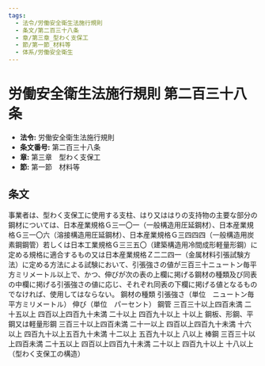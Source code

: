 ```yaml
---
tags:
  - 法令/労働安全衛生法施行規則
  - 条文/第二百三十八条
  - 章/第三章_型わく支保工
  - 節/第一節_材料等
  - 体系/労働安全衛生
---
```

# 労働安全衛生法施行規則 第二百三十八条

- **法令:** 労働安全衛生法施行規則
- **条文番号:** 第二百三十八条
- **章:** 第三章　型わく支保工
- **節:** 第一節　材料等

## 条文
事業者は、型わく支保工に使用する支柱、はり又ははりの支持物の主要な部分の鋼材については、日本産業規格Ｇ三一〇一（一般構造用圧延鋼材）、日本産業規格Ｇ三一〇六（溶接構造用圧延鋼材）、日本産業規格Ｇ三四四四（一般構造用炭素鋼鋼管）若しくは日本工業規格Ｇ三三五〇（建築構造用冷間成形軽量形鋼）に定める規格に適合するもの又は日本産業規格Ｚ二二四一（金属材料引張試験方法）に定める方法による試験において、引張強さの値が三百三十ニュートン毎平方ミリメートル以上で、かつ、伸びが次の表の上欄に掲げる鋼材の種類及び同表の中欄に掲げる引張強さの値に応じ、それぞれ同表の下欄に掲げる値となるものでなければ、使用してはならない。
鋼材の種類	引張強さ（単位　ニュートン毎平方ミリメートル）	伸び（単位　パーセント）
鋼管	三百三十以上四百未満	二十五以上
四百以上四百九十未満	二十以上
四百九十以上	十以上
鋼板、形鋼、平鋼又は軽量形鋼	三百三十以上四百未満	二十一以上
四百以上四百九十未満	十六以上
四百九十以上五百九十未満	十二以上
五百九十以上	八以上
棒鋼	三百三十以上四百未満	二十五以上
四百以上四百九十未満	二十以上
四百九十以上	十八以上
（型わく支保工の構造）

